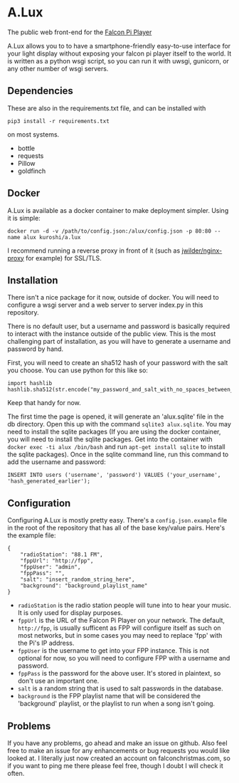 # A.Lux
The public web front-end for the [Falcon Pi Player](https://github.com/FalconChristmas/fpp)

A.Lux allows you to to have a smartphone-friendly easy-to-use interface for your
light display without exposing your falcon pi player itself to the world. It is
written as a python wsgi script, so you can run it with uwsgi, gunicorn, or any
other number of wsgi servers.

## Dependencies
These are also in the requirements.txt file, and can be installed with

    pip3 install -r requirements.txt

on most systems.

* bottle
* requests
* Pillow
* goldfinch

## Docker
A.Lux is available as a docker container to make deployment simpler. Using it is
simple:

    docker run -d -v /path/to/config.json:/alux/config.json -p 80:80 --name alux kuroshi/a.lux 

I recommend running a reverse proxy in front of it (such as 
[jwilder/nginx-proxy](https://github.com/jwilder/nginx-proxy) for example) for 
SSL/TLS. 

## Installation
There isn't a nice package for it now, outside of docker. You will need to
configure a wsgi server and a web server to server index.py in this repository.

There is no default user, but a username and password is basically required to
interact with the instance outside of the public view. This is the most challenging
part of installation, as you will have to generate a username and password by hand.

First, you will need to create an sha512 hash of your password with the salt
you choose. You can use python for this like so:

    import hashlib
    hashlib.sha512(str.encode("my_password_and_salt_with_no_spaces_between_them").hexdigest())

Keep that handy for now.

The first time the page is opened, it will generate an 'alux.sqlite' file in the 
db directory. Open this up with the command `sqlite3 alux.sqlite`. You may need
to install the sqlite packages (If you are using the docker container, you will
need to install the sqlite packages. Get into the container with 
`docker exec -ti alux /bin/bash` and run `apt-get install sqlite` to install the
sqlite packages). Once in the sqlite command line, run this command to add the
username and password:

    INSERT INTO users ('username', 'password') VALUES ('your_username', 'hash_generated_earlier');

## Configuration
Configuring A.Lux is mostly pretty easy. There's a `config.json.example` file in 
the root of the repository that has all of the base key/value pairs. Here's the 
example file:

    {
        "radioStation": "88.1 FM",
        "fppUrl": "http://fpp",
        "fppUser": "admin",
        "fppPass": "",
        "salt": "insert_random_string_here",
        "background": "background_playlist_name"
    }

* `radioStation` is the radio station people will tune into to hear your music.
   It is only used for display purposes.
* `fppUrl` is the URL of the Falcon Pi Player on your network. The default,
  `http://fpp`, is usually sufficent as FPP will configure itself as such on
  most networks, but in some cases you may need to replace 'fpp' with the Pi's
  IP address.
* `fppUser` is the username to get into your FPP instance. This is not optional
  for now, so you will need to configure FPP with a username and password.
* `fppPass` is the password for the above user. It's stored in plaintext, so 
  don't use an important one.
* `salt` is a random string that is used to salt passwords in the database.
* `background` is the FPP playlist name that will be considered the 'background'
  playlist, or the playlist to run when a song isn't going.

## Problems
If you have any problems, go ahead and make an issue on github. Also feel free
to make an issue for any enhancements or bug requests you would like looked at.
I literally just now created an account on falconchristmas.com, so if you want
to ping me there please feel free, though I doubt I will check it often.
